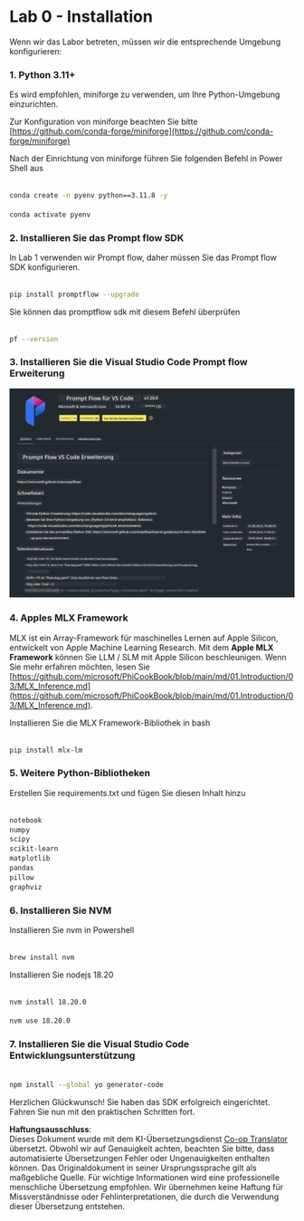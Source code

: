 <!--
CO_OP_TRANSLATOR_METADATA:
{
  "original_hash": "4b16264917d9b93169745d92b8ce8c65",
  "translation_date": "2025-05-07T10:58:15+00:00",
  "source_file": "md/02.Application/02.Code/Phi3/VSCodeExt/HOL/Apple/01.Installations.md",
  "language_code": "de"
}
-->
# **Lab 0 - Installation**

Wenn wir das Labor betreten, müssen wir die entsprechende Umgebung konfigurieren:


### **1. Python 3.11+**

Es wird empfohlen, miniforge zu verwenden, um Ihre Python-Umgebung einzurichten.

Zur Konfiguration von miniforge beachten Sie bitte [https://github.com/conda-forge/miniforge](https://github.com/conda-forge/miniforge)

Nach der Einrichtung von miniforge führen Sie folgenden Befehl in Power Shell aus

```bash

conda create -n pyenv python==3.11.8 -y

conda activate pyenv

```


### **2. Installieren Sie das Prompt flow SDK**

In Lab 1 verwenden wir Prompt flow, daher müssen Sie das Prompt flow SDK konfigurieren.

```bash

pip install promptflow --upgrade

```

Sie können das promptflow sdk mit diesem Befehl überprüfen


```bash

pf --version

```

### **3. Installieren Sie die Visual Studio Code Prompt flow Erweiterung**

![pf](../../../../../../../../../translated_images/pf_ext.8cf76b5846e9b8562b0dd276004237b3ff3797066b9f912d39c0ae6c88b35878.de.png)

### **4. Apples MLX Framework**

MLX ist ein Array-Framework für maschinelles Lernen auf Apple Silicon, entwickelt von Apple Machine Learning Research. Mit dem **Apple MLX Framework** können Sie LLM / SLM mit Apple Silicon beschleunigen. Wenn Sie mehr erfahren möchten, lesen Sie [https://github.com/microsoft/PhiCookBook/blob/main/md/01.Introduction/03/MLX_Inference.md](https://github.com/microsoft/PhiCookBook/blob/main/md/01.Introduction/03/MLX_Inference.md).

Installieren Sie die MLX Framework-Bibliothek in bash


```bash

pip install mlx-lm

```



### **5. Weitere Python-Bibliotheken**


Erstellen Sie requirements.txt und fügen Sie diesen Inhalt hinzu

```txt

notebook
numpy 
scipy 
scikit-learn 
matplotlib 
pandas 
pillow 
graphviz

```


### **6. Installieren Sie NVM**

Installieren Sie nvm in Powershell 


```bash

brew install nvm

```

Installieren Sie nodejs 18.20


```bash

nvm install 18.20.0

nvm use 18.20.0

```

### **7. Installieren Sie die Visual Studio Code Entwicklungsunterstützung**


```bash

npm install --global yo generator-code

```

Herzlichen Glückwunsch! Sie haben das SDK erfolgreich eingerichtet. Fahren Sie nun mit den praktischen Schritten fort.

**Haftungsausschluss**:  
Dieses Dokument wurde mit dem KI-Übersetzungsdienst [Co-op Translator](https://github.com/Azure/co-op-translator) übersetzt. Obwohl wir auf Genauigkeit achten, beachten Sie bitte, dass automatisierte Übersetzungen Fehler oder Ungenauigkeiten enthalten können. Das Originaldokument in seiner Ursprungssprache gilt als maßgebliche Quelle. Für wichtige Informationen wird eine professionelle menschliche Übersetzung empfohlen. Wir übernehmen keine Haftung für Missverständnisse oder Fehlinterpretationen, die durch die Verwendung dieser Übersetzung entstehen.
